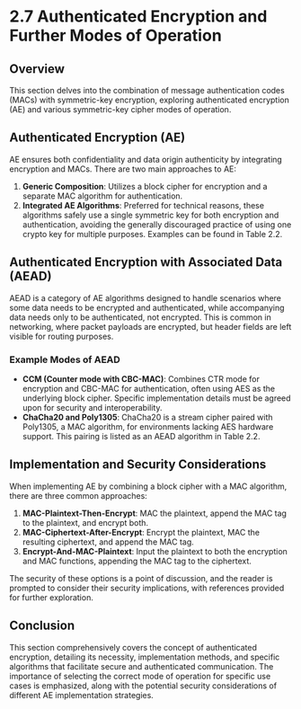 # 2.7 Authenticated Encryption and Further Modes of Operation

## Overview
This section delves into the combination of message authentication codes (MACs) with symmetric-key encryption, exploring authenticated encryption (AE) and various symmetric-key cipher modes of operation.

## Authenticated Encryption (AE)
AE ensures both confidentiality and data origin authenticity by integrating encryption and MACs. There are two main approaches to AE:
1. **Generic Composition**: Utilizes a block cipher for encryption and a separate MAC algorithm for authentication.
2. **Integrated AE Algorithms**: Preferred for technical reasons, these algorithms safely use a single symmetric key for both encryption and authentication, avoiding the generally discouraged practice of using one crypto key for multiple purposes. Examples can be found in Table 2.2.

## Authenticated Encryption with Associated Data (AEAD)
AEAD is a category of AE algorithms designed to handle scenarios where some data needs to be encrypted and authenticated, while accompanying data needs only to be authenticated, not encrypted. This is common in networking, where packet payloads are encrypted, but header fields are left visible for routing purposes.

### Example Modes of AEAD
- **CCM (Counter mode with CBC-MAC)**: Combines CTR mode for encryption and CBC-MAC for authentication, often using AES as the underlying block cipher. Specific implementation details must be agreed upon for security and interoperability.
- **ChaCha20 and Poly1305**: ChaCha20 is a stream cipher paired with Poly1305, a MAC algorithm, for environments lacking AES hardware support. This pairing is listed as an AEAD algorithm in Table 2.2.

## Implementation and Security Considerations
When implementing AE by combining a block cipher with a MAC algorithm, there are three common approaches:
1. **MAC-Plaintext-Then-Encrypt**: MAC the plaintext, append the MAC tag to the plaintext, and encrypt both.
2. **MAC-Ciphertext-After-Encrypt**: Encrypt the plaintext, MAC the resulting ciphertext, and append the MAC tag.
3. **Encrypt-And-MAC-Plaintext**: Input the plaintext to both the encryption and MAC functions, appending the MAC tag to the ciphertext.

The security of these options is a point of discussion, and the reader is prompted to consider their security implications, with references provided for further exploration.

## Conclusion
This section comprehensively covers the concept of authenticated encryption, detailing its necessity, implementation methods, and specific algorithms that facilitate secure and authenticated communication. The importance of selecting the correct mode of operation for specific use cases is emphasized, along with the potential security considerations of different AE implementation strategies.
